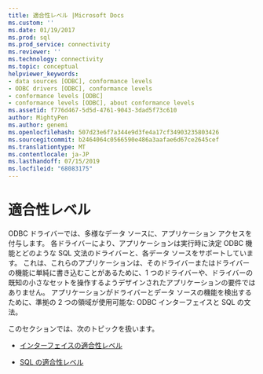 ```yaml
---
title: 適合性レベル |Microsoft Docs
ms.custom: ''
ms.date: 01/19/2017
ms.prod: sql
ms.prod_service: connectivity
ms.reviewer: ''
ms.technology: connectivity
ms.topic: conceptual
helpviewer_keywords:
- data sources [ODBC], conformance levels
- ODBC drivers [ODBC], conformance levels
- conformance levels [ODBC]
- conformance levels [ODBC], about conformance levels
ms.assetid: f776d467-5d5d-4761-9043-3dad5f73c610
author: MightyPen
ms.author: genemi
ms.openlocfilehash: 507d23e6f7a344e9d3fe4a17cf34903235803426
ms.sourcegitcommit: b2464064c0566590e486a3aafae6d67ce2645cef
ms.translationtype: MT
ms.contentlocale: ja-JP
ms.lasthandoff: 07/15/2019
ms.locfileid: "68083175"
---
```

# <a name="conformance-levels"></a>適合性レベル
ODBC ドライバーでは、多様なデータ ソースに、アプリケーション アクセスを付与します。 各ドライバーにより、アプリケーションは実行時に決定 ODBC 機能とどのような SQL 文法のドライバーと、各データ ソースをサポートしています。 これは、これらのアプリケーションは、そのドライバーまたはドライバーの機能に単純に書き込むことがあるために、1 つのドライバーや、ドライバーの既知の小さなセットを操作するようデザインされたアプリケーションの要件ではありません。 アプリケーションがドライバーとデータ ソースの機能を検出するために、準拠の 2 つの領域が使用可能な: ODBC インターフェイスと SQL の文法。  
  
 このセクションでは、次のトピックを扱います。  
  
-   [インターフェイスの適合性レベル](../../../odbc/reference/develop-app/interface-conformance-levels.md)  
  
-   [SQL の適合性レベル](../../../odbc/reference/develop-app/sql-conformance-levels.md)
